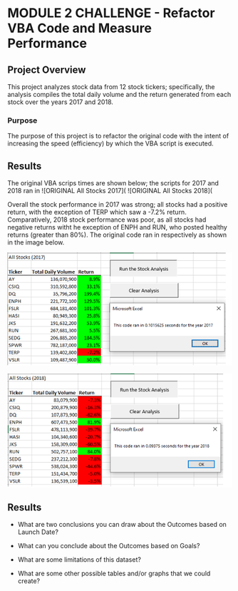 # MODULE 2 CHALLENGE - Refactor VBA Code and Measure Performance

## Project Overview
This project analyzes stock data from 12 stock tickers; specifically, the analysis compiles the total daily volume and the return generated from each stock over the years 2017 and 2018.


### Purpose
The purpose of this project is to refactor the original code with the intent of increasing the speed (efficiency) by which the VBA script is executed.


## Results
The original VBA scrips times are shown below; the scripts for 2017 and 2018 ran in 
![ORIGINAL All Stocks 2017](
![ORIGINAL All Stocks 2018](

Overall the stock performance in 2017 was strong; all stocks had a positive return, with the exception of TERP which saw a -7.2% return. Comparatively, 2018 stock performance was poor, as all stocks had negative returns witht he exception of ENPH and RUN, who posted healthy returns (greater than 80%). The original code ran in  respectively as shown in the image below.

![All Stocks 2017](https://github.com/klegaultguthrie/Module-2-Challenge/blob/main/All%20Stocks%202017.png)

![All Stocks 2018](https://github.com/klegaultguthrie/Module-2-Challenge/blob/main/All%20Stocks%202018.png)





## Results

- What are two conclusions you can draw about the Outcomes based on Launch Date?

- What can you conclude about the Outcomes based on Goals?

- What are some limitations of this dataset?

- What are some other possible tables and/or graphs that we could create?
